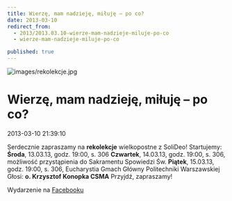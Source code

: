 ```yaml
---
title: Wierzę, mam nadzieję, miłuję – po co?
date: 2013-03-10
redirect_from: 
  - 2013/2013.03.10-wierze-mam-nadzieje-miluje-po-co
  - wierze-mam-nadzieje-miluje-po-co

published: true
---
```



![images/rekolekcje.jpg](images/rekolekcje.jpg)

# Wierzę, mam nadzieję, miłuję – po co?

<time>2013-03-10 21:39:10</time>



Serdecznie zapraszamy na **rekolekcje** wielkopostne z SoliDeo!
Startujemy:
**Środa**, 13.03.13, godz. 19:00, s. 306
**Czwartek**, 14.03.13, godz. 19:00, s. 306, możliwość przystąpienia do Sakramentu Spowiedzi Św.
**Piątek**, 15.03.13, godz. 19:00, s. 306, Eucharystia
Gmach Główny Politechniki Warszawskiej
Głosi: **o. Krzysztof Konopka CSMA**
Przyjdź, zapraszamy!

Wydarzenie na [Facebooku](http://www.facebook.com/events/216465151829874/)


<!--CONTENT FROM OLD SERVER (jos before 2013): 

Serdecznie zapraszamy na **rekolekcje** wielkopostne z SoliDeo!


Startujemy:
**Środa**, 13.03.13, godz. 19:00, s. 306
**Czwartek**, 14.03.13, godz. 19:00, s. 306, możliwość przystąpienia do Sakramentu Spowiedzi Św.
**Piątek**, 15.03.13, godz. 19:00, s. 306, Eucharystia
Gmach Główny Politechniki Warszawskiej


Głosi: **o. Krzysztof Konopka CSMA**
Przyjdź, zapraszamy!

Wydarzenie na [Facebooku](http://www.facebook.com/events/216465151829874/)

-->

<!--{{json:{"created_date":"2013-03-10 21:39:10","publish_down":"0000-00-00 00:00:00","id":"1173"}}}-->